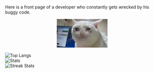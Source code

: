 Here is a front page of a developer who constantly gets wrecked by his buggy code.

<p align="center">
  <img src="https://github.com/zushenyan/zushenyan/blob/master/crying.jpg" width="33%">
</p>

![Top Langs](https://github-readme-stats.vercel.app/api/top-langs/?username=zushenyan&layout=compact&include_all_commits=true)<br/>
![Stats](https://github-readme-stats.vercel.app/api?username=zushenyan&include_all_commits=true&count_private=false)<br/>
![Streak Stats](https://github-readme-streak-stats.herokuapp.com/?user=zushenyan)<br/>
